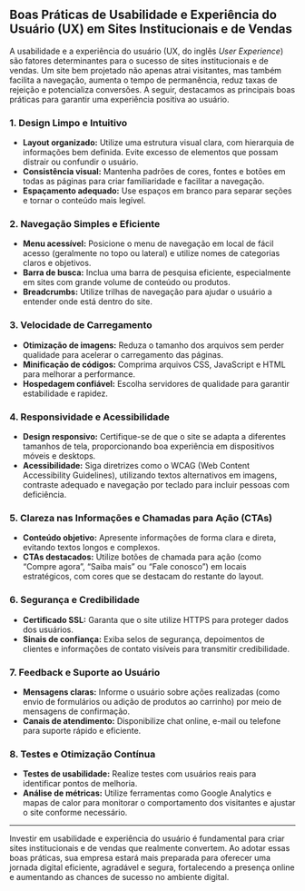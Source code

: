 
## Boas Práticas de Usabilidade e Experiência do Usuário (UX) em Sites Institucionais e de Vendas

A usabilidade e a experiência do usuário (UX, do inglês *User Experience*) são fatores determinantes para o sucesso de sites institucionais e de vendas. Um site bem projetado não apenas atrai visitantes, mas também facilita a navegação, aumenta o tempo de permanência, reduz taxas de rejeição e potencializa conversões. A seguir, destacamos as principais boas práticas para garantir uma experiência positiva ao usuário.

### 1. **Design Limpo e Intuitivo**

- **Layout organizado:** Utilize uma estrutura visual clara, com hierarquia de informações bem definida. Evite excesso de elementos que possam distrair ou confundir o usuário.
- **Consistência visual:** Mantenha padrões de cores, fontes e botões em todas as páginas para criar familiaridade e facilitar a navegação.
- **Espaçamento adequado:** Use espaços em branco para separar seções e tornar o conteúdo mais legível.

### 2. **Navegação Simples e Eficiente**

- **Menu acessível:** Posicione o menu de navegação em local de fácil acesso (geralmente no topo ou lateral) e utilize nomes de categorias claros e objetivos.
- **Barra de busca:** Inclua uma barra de pesquisa eficiente, especialmente em sites com grande volume de conteúdo ou produtos.
- **Breadcrumbs:** Utilize trilhas de navegação para ajudar o usuário a entender onde está dentro do site.

### 3. **Velocidade de Carregamento**

- **Otimização de imagens:** Reduza o tamanho dos arquivos sem perder qualidade para acelerar o carregamento das páginas.
- **Minificação de códigos:** Comprima arquivos CSS, JavaScript e HTML para melhorar a performance.
- **Hospedagem confiável:** Escolha servidores de qualidade para garantir estabilidade e rapidez.

### 4. **Responsividade e Acessibilidade**

- **Design responsivo:** Certifique-se de que o site se adapta a diferentes tamanhos de tela, proporcionando boa experiência em dispositivos móveis e desktops.
- **Acessibilidade:** Siga diretrizes como o WCAG (Web Content Accessibility Guidelines), utilizando textos alternativos em imagens, contraste adequado e navegação por teclado para incluir pessoas com deficiência.

### 5. **Clareza nas Informações e Chamadas para Ação (CTAs)**

- **Conteúdo objetivo:** Apresente informações de forma clara e direta, evitando textos longos e complexos.
- **CTAs destacados:** Utilize botões de chamada para ação (como “Compre agora”, “Saiba mais” ou “Fale conosco”) em locais estratégicos, com cores que se destacam do restante do layout.

### 6. **Segurança e Credibilidade**

- **Certificado SSL:** Garanta que o site utilize HTTPS para proteger dados dos usuários.
- **Sinais de confiança:** Exiba selos de segurança, depoimentos de clientes e informações de contato visíveis para transmitir credibilidade.

### 7. **Feedback e Suporte ao Usuário**

- **Mensagens claras:** Informe o usuário sobre ações realizadas (como envio de formulários ou adição de produtos ao carrinho) por meio de mensagens de confirmação.
- **Canais de atendimento:** Disponibilize chat online, e-mail ou telefone para suporte rápido e eficiente.

### 8. **Testes e Otimização Contínua**

- **Testes de usabilidade:** Realize testes com usuários reais para identificar pontos de melhoria.
- **Análise de métricas:** Utilize ferramentas como Google Analytics e mapas de calor para monitorar o comportamento dos visitantes e ajustar o site conforme necessário.

---

Investir em usabilidade e experiência do usuário é fundamental para criar sites institucionais e de vendas que realmente convertem. Ao adotar essas boas práticas, sua empresa estará mais preparada para oferecer uma jornada digital eficiente, agradável e segura, fortalecendo a presença online e aumentando as chances de sucesso no ambiente digital.
```
